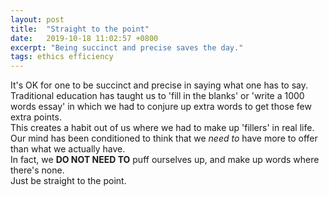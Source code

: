 ```yaml
---
layout: post
title:  "Straight to the point"
date:   2019-10-18 11:02:57 +0800
excerpt: "Being succinct and precise saves the day."
tags: ethics efficiency
---
```

It's OK for one to be succinct and precise in saying what one has to say.  
Traditional education has taught us to 'fill in the blanks' or 'write a 1000 words essay' in which we had to conjure up extra words to get those few extra points.  
This creates a habit out of us where we had to make up 'fillers' in real life. Our mind has been conditioned to think that we _need to_ have more to offer than what we actually have.  
In fact, we **DO NOT NEED TO** puff ourselves up, and make up words where there's none.  
Just be straight to the point.  
